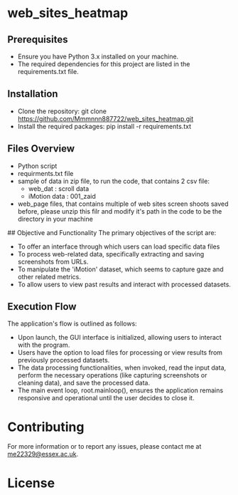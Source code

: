 # web_sites_heatmap

## Prerequisites

- Ensure you have Python 3.x installed on your machine. 
- The required dependencies for this project are listed in the requirements.txt file.

## Installation

- Clone the repository: git clone <https://github.com/Mmmnnn887722/web_sites_heatmap.git>
- Install the required packages: pip install -r requirements.txt

## Files Overview
 - Python script
 - requirments.txt file 
 - sample of data in zip file, to run the code, that contains 2 csv file:
     - web_dat : scroll data 
     - iMotion data : 001_zaid
- web_page files, that contains multiple of web sites screen shoots saved before, 
please unzip this filr and modify it's path in the code to be the directory in your machine

## Objective and Functionality
  The primary objectives of the script are: 
  - To offer an interface through which users can load specific data files
  - To process web-related data, specifically extracting and saving screenshots from URLs.
  - To manipulate the 'iMotion' dataset, which seems to capture gaze and other related metrics.
  - To allow users to view past results and interact with processed datasets.

## Execution Flow
The application's flow is outlined as follows:
- Upon launch, the GUI interface is initialized, allowing users to interact with the program.
- Users have the option to load files for processing or view results from previously processed datasets.
- The data processing functionalities, when invoked, read the input data, perform the necessary operations (like capturing screenshots or cleaning data), and save the processed data.
- The main event loop, root.mainloop(), ensures the application remains responsive and operational until the user decides to close it.

# Contributing
For more information or to report any issues, please contact me at me22329@essex.ac.uk.

# License

